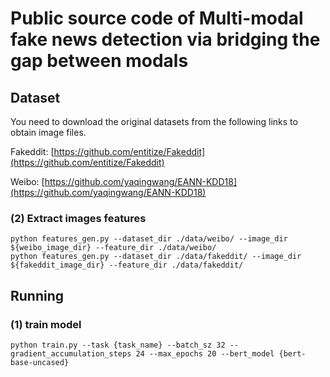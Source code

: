 
# Public source code of Multi-modal fake news detection via bridging the gap between modals



## Dataset


You need to download the original datasets from the following links to obtain image files.

Fakeddit: [https://github.com/entitize/Fakeddit](https://github.com/entitize/Fakeddit)

Weibo: [https://github.com/yaqingwang/EANN-KDD18](https://github.com/yaqingwang/EANN-KDD18)

### (2) Extract images features

```shell script
python features_gen.py --dataset_dir ./data/weibo/ --image_dir ${weibo_image_dir} --feature_dir ./data/weibo/
python features_gen.py --dataset_dir ./data/fakeddit/ --image_dir ${fakeddit_image_dir} --feature_dir ./data/fakeddit/
```

## Running

### (1) train model

```shell script
python train.py --task {task_name} --batch_sz 32 --gradient_accumulation_steps 24 --max_epochs 20 --bert_model {bert-base-uncased}
```




